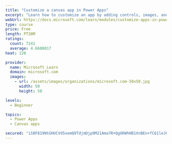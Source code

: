 ```yaml
---
title: "Customize a canvas app in Power Apps"
excerpt: "Learn how to customize an app by adding controls, images, and logic."
webUrl: https://docs.microsoft.com/learn/modules/customize-apps-in-powerapps/
type: course
price: Free
length: PT38M
ratings:
  count: 7241
  average: 4.6680017
heat: 120

provider:
  name: Microsoft Learn
  domain: microsoft.com
  images:
    - url: /assets/images/organizations/microsoft.com-50x50.jpg
      width: 50
      height: 50

levels:
  - Beginner

topics:
  - Power Apps
  - Canvas apps

secured: "iS8F819NtGHUCVd5xemQ9TdjmDjp9M21Ama7R+QgUKWhHB1XnBEn+fC61leJCpHhfG54HBQFnqImGQxzRzLKAKxkQ6Lfi371d/s5/OrpgVm/NKKK5ekl3RCyBILAFxfbH/3F+hwKtNIRrWj2aPI0UFlx6SOdX74Ag6WvSKnZ5F8Xd/GBjNW4M7SChJReMc0Z2T8hqdrHDU820kcLsgDygLzjWi7FCs/x7Phw2HD3uKKKJ22bAicSi9j5gjA72NGvDT1AVfOrq1YX/2CTGU5mtJuh8eQtVj21VB6K2X4MlYI6Jdzj7sjLdb+mI9tP4zWjCCQoARnGoBa5MJSElGIZpKAQDItJNhOQufhPxbpP/Y+GuPAt4s1UiuYXTUKfbuldLh5SNTPwB+k88RZ7exBZzdPiguLqSgQUR4TV3UDaTbk=;96AsVWKsiA8ScwpGJz5Hpg=="
---
```


